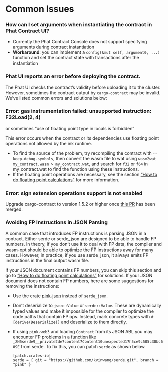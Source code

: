 # Common Issues

### How can I set arguments when instantiating the contract in Phat Contract UI? <a href="#how-to-set-arguments-when-instantiating-the-contract-in-phat-contract-ui" id="how-to-set-arguments-when-instantiating-the-contract-in-phat-contract-ui"></a>

* Currently the Phat Contract Console does not support specifying arguments during contract instantiation
* **Workaround**: you can implement a `config(&mut self, argument0, ...)` function and set the contract state with transactions after the instantiation

### Phat UI reports an error before deploying the contract. <a href="#phat-ui-reports-an-error-before-deploying-the-contract" id="phat-ui-reports-an-error-before-deploying-the-contract"></a>

The Phat UI checks the contract’s validity before uploading it to the cluster. However, sometimes the contract output by `cargo-contract` may be invalid. We’ve listed common errors and solutions below:

### **Error: gas instrumentation failed: unsupported instruction: F32Load(2, 4)**

or sometimes “use of floating point type in locals is forbidden”

This error occurs when the contract or its dependencies use floating point operations not allowed by the ink runtime.

* To find the source of the problem, try recompiling the contract with `--keep-debug-symbols`, then convert the wasm file to wat using `wasm2wat my_contract.wasm > my_contract.wat`, and search for `f32` or `f64` in my\_contract.wat to find the function using these instructions.
* If the floating point operations are necessary, see the section [“How to do floating point calculations”](broken-reference) for more information.

### **Error: sign extension operations support is not enabled**

Upgrade cargo-contract to version 1.5.2 or higher once [this PR](https://github.com/paritytech/cargo-contract/pull/904) has been merged.

### Avoiding FP Instructions in JSON Parsing <a href="#avoiding-fp-instructions-in-json-parsing" id="avoiding-fp-instructions-in-json-parsing"></a>

A common case that introduces FP instructions is parsing JSON in a contract. Either serde or serde\_json are designed to be able to handle FP numbers. In theory, if you don’t use it to deal with FP data, the compiler and wasm-opt should be able to optimize the FP instructions away for many cases. However, in practice, if you use serde\_json, it always emits FP instructions in the final output wasm file.

If your JSON document contains FP numbers, you can skip this section and go to [“How to do floating point calculations”](broken-reference) for solutions. If your JSON document does not contain FP numbers, here are some suggestions for removing the instructions:

* Use the crate [pink-json](https://crates.io/crates/pink-json) instead of `serde_json`.
* Don’t deserialize to `json::Value` or `serde::Value`. These are dynamically typed values and make it impossible for the compiler to optimize the code paths that contain FP ops. Instead, mark concrete types with `#[derive(Deserialize)]` and deserialize to them directly.
*   If using `pink-web3` and loading `Contract` from its JSON ABI, you may encounter FP problems in a function like `_ZN5serde9__private2de7content7Content10unexpected17h5ce9c505c30bc609E` from serde. To fix this, you can patch `serde` as shown below.

    ```
    [patch.crates-io]
    serde = { git = "https://github.com/kvinwang/serde.git", branch = "pink" }
    ```
